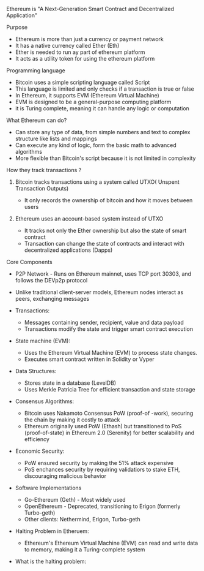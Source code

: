 
Ethereum is "A Next-Generation Smart Contract and Decentralized Application"

Purpose 

- Ethereum is more than just a currency or payment network 
- It has a native currency called Ether (Eth)
- Ether is needed to run ay part of ethereum platform 
- It acts as a utility token for using the ethereum platform 

Programming language 

- Bitcoin uses a simple scripting language called Script
- This language is limited and only checks if a transaction is true or false 
- In Ethereum, it supports EVM (Ethereum Virtual Machine)
- EVM is designed to be a general-purpose computing platform 
- it is Turing complete, meaning it can handle any logic or computation 

What Ethereum can do?

- Can store any type of data, from simple numbers and text to complex structure like lists and mappings 
- Can execute any kind of logic, form the basic math to advanced algorithms 
- More flexible than Bitcoin's script because it is not limited in complexity 

How they track transactions ?

1. Bitcoin tracks transactions using a system called UTXO( Unspent Transaction Outputs)
    -  It only records the ownership of bitcoin and how it moves between users

2. Ethereum uses an account-based system instead of UTXO 
    - It tracks not only the Ether ownership but also the state of smart contract 
    - Transaction can change the state of contracts and interact with decentralized applications (Dapps)

Core Components 

- P2P Network - Runs on Ethereum mainnet, uses TCP port 30303, and follows the DEVp2p protocol
- Unlike traditional client-server models, Ethereum nodes interact as peers, exchanging messages

- Transactions: 
    -  Messages containing sender, recipient, value and data payload
    - Transactions modify the state and trigger smart contract execution

- State machine (EVM):
    -  Uses the Ethereum Virtual Machine (EVM) to process state changes.
    -  Executes smart contract written in Solidity or Vyper

- Data Structures:
    -  Stores state in a database (LevelDB)
    -  Uses Merkle Patricia Tree for efficient transaction and state storage

- Consensus Algorithms:
    - Bitcoin uses Nakamoto Consensus PoW (proof-of -work), securing the chain by making it costly to attack
    - Ethereum originally used PoW (Ethash) but transitioned to PoS (proof-of-state) in Ethereum 2.0 (Serenity) for better scalability and efficiency

- Economic Security:
    -  PoW ensured security by making the 51% attack expensive
    -  PoS enchances security by requiring validatiors to stake ETH, discouraging malicious behavior

- Software Implementations 
    -  Go-Ethereum (Geth) - Most widely used 
    -  OpenEthereum - Deprecated, transitioning to Erigon (formerly Turbo-geth)
    -  Other clients: Nethermind, Erigon, Turbo-geth

- Halting Problem in Etheruem:

     -  Ethereum's Ethereum Virtual Machine (EVM) can read and write data to memory, making it a Turing-complete system 

- What is the halting problem:









